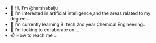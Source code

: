 - 👋 Hi, I’m @harshabaiju
- 👀 I’m interested in artificial intelligence,and the areas related to my degree...
- 🌱 I’m currently learning B. tech 2nd year Chemical Engineering...
- 💞️ I’m looking to collaborate on ...
- 📫 How to reach me ...

<!---
harshabaiju/harshabaiju is a ✨ special ✨ repository because its `README.md` (this file) appears on your GitHub profile.
You can click the Preview link to take a look at your changes.
--->

